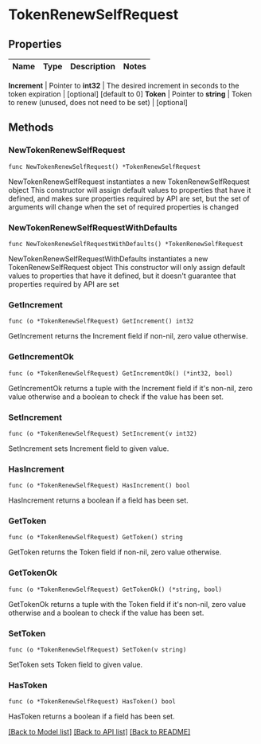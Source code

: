 # TokenRenewSelfRequest


## Properties

Name | Type | Description | Notes
------------ | ------------- | ------------- | -------------


**Increment** | Pointer to **int32** | The desired increment in seconds to the token expiration | [optional] [default to 0]
**Token** | Pointer to **string** | Token to renew (unused, does not need to be set) | [optional] 



## Methods


### NewTokenRenewSelfRequest

`func NewTokenRenewSelfRequest() *TokenRenewSelfRequest`

NewTokenRenewSelfRequest instantiates a new TokenRenewSelfRequest object
This constructor will assign default values to properties that have it defined,
and makes sure properties required by API are set, but the set of arguments
will change when the set of required properties is changed

### NewTokenRenewSelfRequestWithDefaults

`func NewTokenRenewSelfRequestWithDefaults() *TokenRenewSelfRequest`

NewTokenRenewSelfRequestWithDefaults instantiates a new TokenRenewSelfRequest object
This constructor will only assign default values to properties that have it defined,
but it doesn't guarantee that properties required by API are set


### GetIncrement

`func (o *TokenRenewSelfRequest) GetIncrement() int32`

GetIncrement returns the Increment field if non-nil, zero value otherwise.

### GetIncrementOk

`func (o *TokenRenewSelfRequest) GetIncrementOk() (*int32, bool)`

GetIncrementOk returns a tuple with the Increment field if it's non-nil, zero value otherwise
and a boolean to check if the value has been set.

### SetIncrement

`func (o *TokenRenewSelfRequest) SetIncrement(v int32)`

SetIncrement sets Increment field to given value.


### HasIncrement

`func (o *TokenRenewSelfRequest) HasIncrement() bool`

HasIncrement returns a boolean if a field has been set.




### GetToken

`func (o *TokenRenewSelfRequest) GetToken() string`

GetToken returns the Token field if non-nil, zero value otherwise.

### GetTokenOk

`func (o *TokenRenewSelfRequest) GetTokenOk() (*string, bool)`

GetTokenOk returns a tuple with the Token field if it's non-nil, zero value otherwise
and a boolean to check if the value has been set.

### SetToken

`func (o *TokenRenewSelfRequest) SetToken(v string)`

SetToken sets Token field to given value.


### HasToken

`func (o *TokenRenewSelfRequest) HasToken() bool`

HasToken returns a boolean if a field has been set.









[[Back to Model list]](../README.md#documentation-for-models) [[Back to API list]](../README.md#documentation-for-api-endpoints) [[Back to README]](../README.md)


